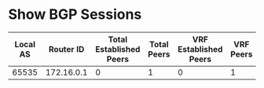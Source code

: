 
# Show BGP Sessions
| Local AS | Router ID | Total Established Peers | Total Peers | VRF Established Peers | VRF Peers | VRF | Neighbor | Connections Dropped | Last Flap | Last Read | Last Write | Local Port | Notifications Received | Notifications Sent | Remote AS | Remote Port | State |
| -------- | --------- | ----------------------- | ----------- | --------------------- | --------- | --- | -------- | ------------------- | --------- | --------- | ---------- | ---------- | ---------------------- | ------------------ | --------- | ----------- | ----- |
| 65535 | 172.16.0.1 | 0 | 1 | 0 | 1 | default | 172.16.0.2 | 0 | 01:03:14 | never | never | 0 | 0 | 0 | 65535 | 0 | idle |